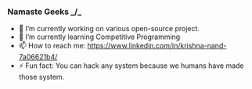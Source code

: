 ### Namaste Geeks _/\_

- 🔭 I’m currently working on various open-source project.
- 🌱 I’m currently learning Competitive Programming
- 📫 How to reach me: https://www.linkedin.com/in/krishna-nand-7a06621b4/
- ⚡ Fun fact: You can hack any system because we humans have made those system.

